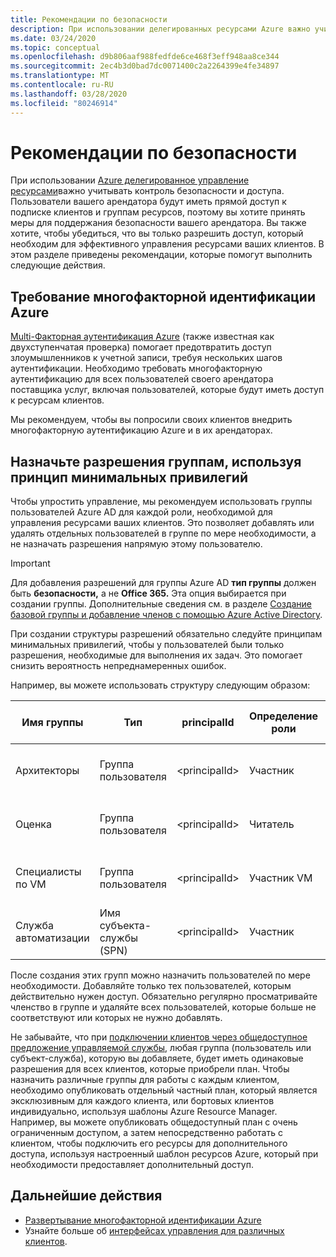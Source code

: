 ```yaml
---
title: Рекомендации по безопасности
description: При использовании делегированных ресурсами Azure важно учитывать контроль безопасности и доступа.
ms.date: 03/24/2020
ms.topic: conceptual
ms.openlocfilehash: d9b806aaf988fedfde6ce468f3eff948aa8ce344
ms.sourcegitcommit: 2ec4b3d0bad7dc0071400c2a2264399e4fe34897
ms.translationtype: MT
ms.contentlocale: ru-RU
ms.lasthandoff: 03/28/2020
ms.locfileid: "80246914"
---
```

# <a name="recommended-security-practices"></a>Рекомендации по безопасности

При использовании [Azure делегированное управление ресурсами](azure-delegated-resource-management.md)важно учитывать контроль безопасности и доступа. Пользователи вашего арендатора будут иметь прямой доступ к подписке клиентов и группам ресурсов, поэтому вы хотите принять меры для поддержания безопасности вашего арендатора. Вы также хотите, чтобы убедиться, что вы только разрешить доступ, который необходим для эффективного управления ресурсами ваших клиентов. В этом разделе приведены рекомендации, которые помогут выполнить следующие действия.

## <a name="require-azure-multi-factor-authentication"></a>Требование многофакторной идентификации Azure

[Multi-Факторная аутентификация Azure](../../active-directory/authentication/concept-mfa-howitworks.md) (также известная как двухступенчатая проверка) помогает предотвратить доступ злоумышленников к учетной записи, требуя нескольких шагов аутентификации. Необходимо требовать многофакторную аутентификацию для всех пользователей своего арендатора поставщика услуг, включая пользователей, которые будут иметь доступ к ресурсам клиентов.

Мы рекомендуем, чтобы вы попросили своих клиентов внедрить многофакторную аутентификацию Azure и в их арендаторах.

## <a name="assign-permissions-to-groups-using-the-principle-of-least-privilege"></a>Назначьте разрешения группам, используя принцип минимальных привилегий

Чтобы упростить управление, мы рекомендуем использовать группы пользователей Azure AD для каждой роли, необходимой для управления ресурсами ваших клиентов. Это позволяет добавлять или удалять отдельных пользователей в группе по мере необходимости, а не назначать разрешения напрямую этому пользователю.

> [!IMPORTANT]
> Для добавления разрешений для группы Azure AD **тип группы** должен быть **безопасности,** а не **Office 365.** Эта опция выбирается при создании группы. Дополнительные сведения см. в разделе [Создание базовой группы и добавление членов с помощью Azure Active Directory](../../active-directory/fundamentals/active-directory-groups-create-azure-portal.md).

При создании структуры разрешений обязательно следуйте принципам минимальных привилегий, чтобы у пользователей были только разрешения, необходимые для выполнения их задач. Это помогает снизить вероятность непреднамеренных ошибок.

Например, вы можете использовать структуру следующим образом:

|Имя группы  |Тип  |principalId  |Определение роли  |Идентификатор определения роли  |
|---------|---------|---------|---------|---------|
|Архитекторы     |Группа пользователя         |\<principalId\>         |Участник         |b24988ac-6180-42a0-ab88-20f7382dd24c  |
|Оценка     |Группа пользователя         |\<principalId\>         |Читатель         |acdd72a7-3385-48ef-bd42-f606fba81ae7  |
|Специалисты по VM     |Группа пользователя         |\<principalId\>         |Участник VM         |9980e02c-c2be-4d73-94e8-173b1dc7cf3c  |
|Служба автоматизации     |Имя субъекта-службы (SPN)         |\<principalId\>         |Участник         |b24988ac-6180-42a0-ab88-20f7382dd24c  |

После создания этих групп можно назначить пользователей по мере необходимости. Добавляйте только тех пользователей, которым действительно нужен доступ. Обязательно регулярно просматривайте членство в группе и удаляйте всех пользователей, которые больше не соответствуют или которых не нужно добавлять.

Не забывайте, что при [подключении клиентов через общедоступное предложение управляемой службы](../how-to/publish-managed-services-offers.md), любая группа (пользователь или субъект-служба), которую вы добавляете, будет иметь одинаковые разрешения для всех клиентов, которые приобрели план. Чтобы назначить различные группы для работы с каждым клиентом, необходимо опубликовать отдельный частный план, который является эксклюзивным для каждого клиента, или бортовых клиентов индивидуально, используя шаблоны Azure Resource Manager. Например, вы можете опубликовать общедоступный план с очень ограниченным доступом, а затем непосредственно работать с клиентом, чтобы подключить его ресурсы для дополнительного доступа, используя настроенный шаблон ресурсов Azure, который при необходимости предоставляет дополнительный доступ.


## <a name="next-steps"></a>Дальнейшие действия

- [Развертывание многофакторной идентификации Azure](../../active-directory/authentication/howto-mfa-getstarted.md)
- Узнайте больше об [интерфейсах управления для различных клиентов](cross-tenant-management-experience.md).
